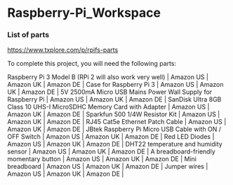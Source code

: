 
# Raspberry-Pi_Workspace


### List of parts
https://www.txplore.com/p/rpifs-parts


To complete this project, you will need the following parts:

Raspberry Pi 3 Model B (RPi 2 will also work very well) | Amazon US | Amazon UK | Amazon DE |
Case for Raspberry Pi 3 | Amazon US | Amazon UK | Amazon DE |
5V 2500mA Micro USB Mains Power Wall Supply for Raspberry Pi | Amazon US | Amazon UK | Amazon DE |
SanDisk Ultra 8GB Class 10 UHS-I MicroSDHC Memory Card with Adapter | Amazon US | Amazon UK | Amazon DE |
Sparkfun 500 1/4W Resistor Kit | Amazon US | Amazon UK | Amazon DE |
RJ45 Cat5e Ethernet Patch Cable | Amazon US | Amazon UK | Amazon DE |
JBtek Raspberry Pi Micro USB Cable with ON / OFF Switch | Amazon US | Amazon UK | Amazon DE |
Red LED Diodes | Amazon US | Amazon UK | Amazon DE |
DHT22 temperature and humidity sensor | Amazon US | Amazon UK | Amazon DE |
A breadboard-friendly momentary button | Amazon US | Amazon UK | Amazon DE |
Mini breadboard | Amazon US | Amazon UK | Amazon DE |
Jumper wires | Amazon US | Amazon UK | Amazon DE |




